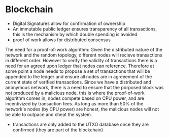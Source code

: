 # Blockchain

- Digital Signatures allow for confirmation of ownership
- An immutable public ledger ensures transparency of all transactions, this is the mechanism by which double spending is avoided
- proof of work allows for distributed consensus

The need for a proof-of-work algorithm:
Given the distributed nature of the network and the random topology, different nodes will recieve transactions in different order. However to verify the validity of transactions there is a need for an agreed upon ledger that nodes can reference. Therefore at some point a node needs to propose a set of transactions that will be appended to the ledger and ensure all nodes are in agreeement of the current state of verified transactions. Since we have a distributed and anonymous network, there is a need to ensure that the porposed block was not produced by a malicious node, this is where the proof-of-work algorithm comes in, nodes compete based on CPU power, and are incentivized by transaction fees. As long as more than 50% of the network's nodes (by CPU power) are honest, the malicious nodes will not be able to outpace and cheat the system.

- transactions are only added to the UTXO database once they are confirmed (they are part of the blockchain)
